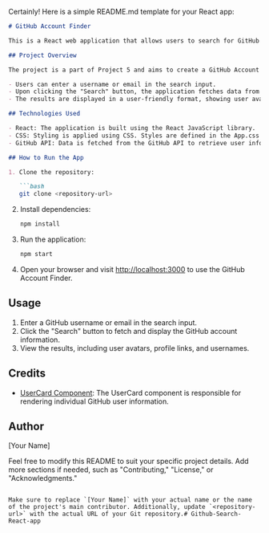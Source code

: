 Certainly! Here is a simple README.md template for your React app:

```markdown
# GitHub Account Finder

This is a React web application that allows users to search for GitHub accounts based on a username or email. It uses the GitHub API to fetch user data and display the results.

## Project Overview

The project is a part of Project 5 and aims to create a GitHub Account Finder. It includes the following key features:

- Users can enter a username or email in the search input.
- Upon clicking the "Search" button, the application fetches data from the GitHub API.
- The results are displayed in a user-friendly format, showing user avatars, profile links, and usernames.

## Technologies Used

- React: The application is built using the React JavaScript library.
- CSS: Styling is applied using CSS. Styles are defined in the App.css file.
- GitHub API: Data is fetched from the GitHub API to retrieve user information.

## How to Run the App

1. Clone the repository:

   ```bash
   git clone <repository-url>
   ```

2. Install dependencies:

   ```bash
   npm install
   ```

3. Run the application:

   ```bash
   npm start
   ```

4. Open your browser and visit [http://localhost:3000](http://localhost:3000) to use the GitHub Account Finder.

## Usage

1. Enter a GitHub username or email in the search input.
2. Click the "Search" button to fetch and display the GitHub account information.
3. View the results, including user avatars, profile links, and usernames.

## Credits

- [UserCard Component](./src/components/user-card/user-card.js): The UserCard component is responsible for rendering individual GitHub user information.

## Author

[Your Name]

Feel free to modify this README to suit your specific project details. Add more sections if needed, such as "Contributing," "License," or "Acknowledgments."
```

Make sure to replace `[Your Name]` with your actual name or the name of the project's main contributor. Additionally, update `<repository-url>` with the actual URL of your Git repository.# Github-Search-React-app
